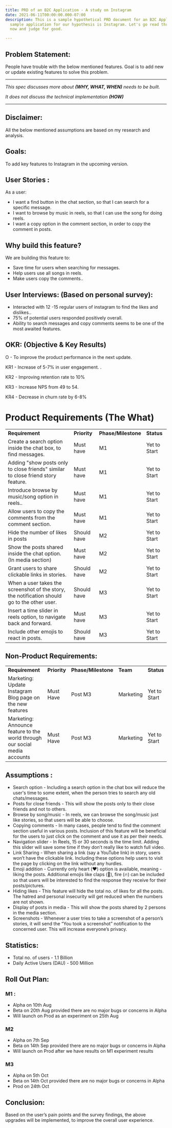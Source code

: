 ```yaml
---
title: PRD of an B2C Application - A study on Instagram
date: 2021-06-11T00:00:00.000-07:00
description: This is a sample hypothetical PRD document for an B2C Application. The
  sample application for our hypothesis is Instagram. Let's go read through the doc
  now and judge for good.

---
```

## Problem Statement:

People have trouble with the below mentioned features. Goal is to add new or update existing features to solve this problem.

***

_This spec discusses more about **(WHY, WHAT, WHEN)** needs to be built._

_It does not discuss the technical implementation **(HOW)**_

***

## Disclaimer:

All the below mentioned assumptions are based on my research and analysis.

## Goals:

To add key features to Instagram in the upcoming version.

## User Stories :

As a user:

* I want a find button in the chat section, so that I can search for a specific message.
* I want to browse by music in reels, so that I can use the song for doing reels.
* I want a copy option in the comment section, in order to copy the comment in posts.

## Why build this feature?

We are building this feature to:

* Save time for users when searching for messages.
* Help users use all songs in reels.
* Make users copy the comments..

## User Interviews: (Based on personal survey):

* Interacted with 12 -15 regular users of instagram to find the likes and dislikes..
* 75% of potential users responded positively overall.
* Ability to search messages and copy comments seems to be one of the most awaited features.

## OKR: (Objective & Key Results)

O - To improve the product performance in the next update.

KR1 - Increase of 5-7% in user engagement. .

KR2 - Improving retention rate to 10%

KR3 - Increase NPS from 49 to 54.

KR4 - Decrease in churn rate by 6-8%

# Product Requirements (The What)

<table> <tr> <td><strong>Requirement</strong> </td> <td><strong>Priority</strong> </td> <td><strong>Phase/Milestone</strong> </td> <td><strong>Status</strong> </td> </tr> <tr> <td>Create a search option inside the chat box, to find messages. </td> <td>Must have </td> <td>M1 </td> <td>Yet to Start </td> </tr><tr> <td> Adding "show posts only to close friends" similar to close friend story feature. </td> <td>Must have </td> <td>M1 </td> <td>Yet to Start </td> </tr>

<td>Introduce browse by music/song option in reels.. </td> <td>Must have </td> <td>M1 </td> <td>Yet to Start </td> </tr> <tr> <td>Allow users to copy the comments from the comment section. </td> <td>Must have </td> <td>M1 </td> <td>Yet to Start </td> </tr> <tr> <td>Hide the number of likes in posts </td> <td>Should have </td> <td>M2 </td> <td>Yet to Start </td> </tr> <tr> <td>Show the posts shared inside the chat option. (In media section) </td> <td>Must have </td> <td>M2 </td> <td>Yet to Start </td> </tr> <tr> <td>Grant users to share clickable links in stories. </td> <td>Should have </td> <td>M2 </td> <td>Yet to Start </td> </tr> <tr> <td>When a user takes the screenshot of the story, the notification should go to the other user. </td> <td>Should have </td> <td>M3 </td> <td>Yet to Start </td> </tr> <tr> <td>Insert a time slider in reels option, to navigate back and forward. </td> <td>Must have </td> <td>M3 </td> <td>Yet to Start </td> </tr> <tr> <td>Include other emojis to react in posts. </td> <td>Should have </td> <td>M3 </td> <td>Yet to Start </td> </tr> </table>

## Non-Product Requirements:

<table>
<tr>
<td><strong>Requirement</strong>
</td>
<td><strong>Priority</strong>
</td>
<td><strong>Phase/Milestone</strong>
</td>
<td><strong>Team</strong>
</td>
<td><strong>Status</strong>
</td>
</tr>
<tr>
<td>Marketing: Update Instagram Blog page on the new features
</td>
<td>Must Have
</td>
<td>Post M3
</td>
<td>Marketing
</td>
<td>Yet to Start
</td>
</tr>
<tr>
<td>Marketing: Announce feature to the world through our social media accounts
</td>
<td>Must Have
</td>
<td>Post M3
</td>
<td>Marketing
</td>
<td>Yet to Start
</td>
</tr>
</table>

## Assumptions :

* Search option - Including a search option in the chat box will reduce the user's time to some extent, when the person tries to search any old chats/messages.
* Posts for close friends - This will show the posts only to their close friends and not to others.
* Browse by song/music - In reels, we can browse the song/music just like stories, so that users will be able to choose.
* Copying comments - In many cases, people tend to find the comment section useful in various posts. Inclusion of this feature will be beneficial for the users to just click on the comment and use it as per their needs.
* Navigation slider - In Reels, 15 or 30 seconds is the time limit. Adding this slider will save some time if they don’t really like to watch full video.
* Link Sharing - When sharing a link (say a YouTube link) in story, users won’t have the clickable link. Including these options help users to visit the page by clicking on the link without any hurdles.
* Emoji addition - Currently only heart (❤️) option is available, meaning - liking the posts. Additional emojis like claps (👏), fire (🔥) can be included so that users will be interested to find the response they receive for their posts/pictures.
* Hiding likes - This feature will hide the total no. of likes for all the posts. The hatred and personal insecurity will get reduced when the numbers are not shown.
* Display of posts in media - This will show the posts shared by 2 persons in the media section.
* Screenshots - Whenever a user tries to take a screenshot of a person’s stories, it will send the “You took a screenshot” notification to the concerned user. This will increase everyone’s privacy.

## Statistics:

* Total no. of users - 1.1 Billion
* Daily Active Users (DAU) - 500 Million

## Roll Out Plan:

### M1 :

* Alpha on 10th Aug
* Beta on 20th Aug provided there are no major bugs or concerns in Alpha
* Will launch on Prod as an experiment on 25th Aug

### M2

* Alpha on 7th Sep
* Beta on 14th Sep provided there are no major bugs or concerns in Alpha
* Will launch on Prod after we have results on M1 experiment results

### M3

* Alpha on 5th Oct
* Beta on 14th Oct provided there are no major bugs or concerns in Alpha
* Prod on 24th Oct

## Conclusion:

Based on the user’s pain points and the survey findings, the above upgrades will be implemented, to improve the overall user experience.